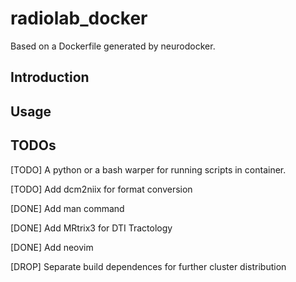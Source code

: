 # radiolab_docker

Based on a Dockerfile generated by neurodocker.

## Introduction

## Usage

## TODOs

[TODO] A python or a bash warper for running scripts in container.

[TODO] Add dcm2niix for format conversion

[DONE] Add man command

[DONE] Add MRtrix3 for DTI Tractology

[DONE] Add neovim

[DROP] Separate build dependences for further cluster distribution
